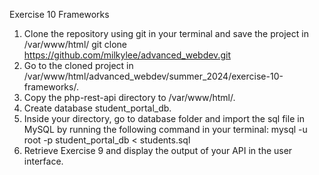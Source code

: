 Exercise 10 Frameworks
1. Clone the repository using git in your terminal and save the project in /var/www/html/
    git clone https://github.com/milkylee/advanced_webdev.git
2. Go to the cloned project in /var/www/html/advanced_webdev/summer_2024/exercise-10-frameworks/.
3. Copy the php-rest-api directory to /var/www/html/. 
4. Create database student_portal_db.
4. Inside your directory, go to database folder and import the sql file in MySQL by running the following command in your terminal:
	mysql -u root -p student_portal_db < students.sql
5. Retrieve Exercise 9 and display the output of your API in the user interface.
